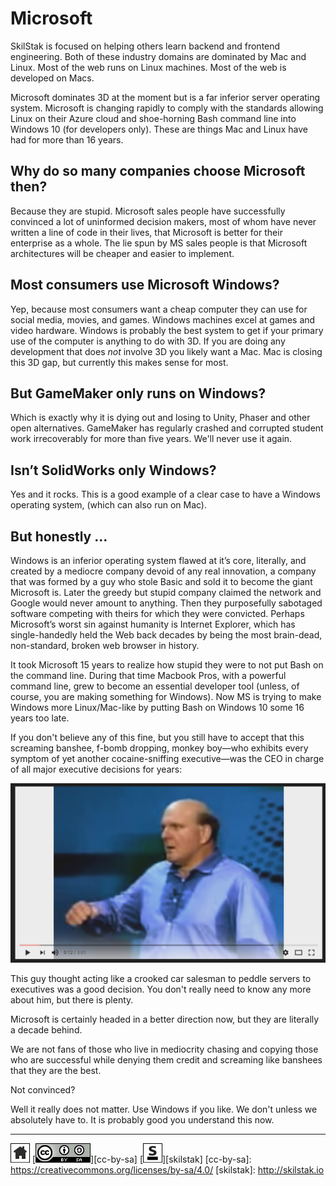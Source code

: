 # Microsoft

SkilStak is focused on helping others learn backend and frontend
engineering. Both of these industry domains are dominated by Mac
and Linux. Most of the web runs on Linux machines. Most of the web
is developed on Macs.

Microsoft dominates 3D at the moment but is a far inferior server
operating system. Microsoft is changing rapidly to comply with
the standards allowing Linux on their Azure cloud and shoe-horning
Bash command line into Windows 10 (for developers only). These are
things Mac and Linux have had for more than 16 years.

## Why do so many companies choose Microsoft then?

Because they are stupid. Microsoft sales people have successfully
convinced a lot of uninformed decision makers, most of whom have
never written a line of code in their lives, that Microsoft is
better for their enterprise as a whole. The lie spun by MS sales
people is that Microsoft architectures will be cheaper and easier
to implement.

## Most consumers use Microsoft Windows?

Yep, because most consumers want a cheap computer they can use for
social media, movies, and games. Windows machines excel at games
and video hardware. Windows is probably the best system to get if
your primary use of the computer is anything to do with 3D. If you
are doing any development that does *not* involve 3D you likely
want a Mac. Mac is closing this 3D gap, but currently this makes
sense for most.

## But GameMaker only runs on Windows?

Which is exactly why it is dying out and losing to Unity, Phaser and other
open alternatives. GameMaker has regularly crashed and corrupted
student work irrecoverably for more than five years. We'll never use
it again.

## Isn’t SolidWorks only Windows?

Yes and it rocks. This is a good example of a clear case to have
a Windows operating system, (which can also run on Mac).

## But honestly ...

Windows is an inferior operating system flawed at it’s core,
literally, and created by a mediocre company devoid of any real
innovation, a company that was formed by a guy who stole Basic and
sold it to become the giant Microsoft is. Later the greedy but
stupid company claimed the network and Google would never amount
to anything. Then they purposefully sabotaged software competing
with theirs for which they were convicted. Perhaps Microsoft’s worst
sin against humanity is Internet Explorer, which has single-handedly
held the Web back decades by being the most brain-dead,
non-standard, broken web browser in history.

It took Microsoft 15 years to realize how stupid they were to not
put Bash on the command line. During that time Macbook Pros, with
a powerful command line, grew to become an essential developer tool
(unless, of course, you are making something for Windows). Now MS is
trying to make Windows more Linux/Mac-like by putting Bash on Windows
10 some 16 years too late.

If you don't believe any of this fine, but you  still have to accept
that this screaming banshee, f-bomb dropping,  monkey boy—who
exhibits every symptom of yet another cocaine-sniffing executive—was
the CEO in charge of all major executive decisions for years:

[![idiot](/assets/idiot.png)](https://youtu.be/e8M6S8EKbnU)

This guy thought acting like a crooked car salesman to peddle servers
to executives was a good decision. You don't really need to know any
more about him, but there is plenty.

Microsoft is certainly headed in a better direction now, but they are
literally a decade behind.

We are not fans of those who live in mediocrity chasing and copying
those who are successful while denying them credit and screaming
like banshees that they are the best. 

Not convinced?

Well it really does not matter. Use Windows if you like. We don't
unless we absolutely have to. It is probably good you understand this
now.
 
---
[![home](/assets/home-bw.png)](/README.md)
[![cc-by-sa](/assets/cc-by-sa.png)][cc-by-sa]
[![skilstak](/assets/skilstak-logo-bw.png)][skilstak]
[cc-by-sa]: https://creativecommons.org/licenses/by-sa/4.0/
[skilstak]: http://skilstak.io

